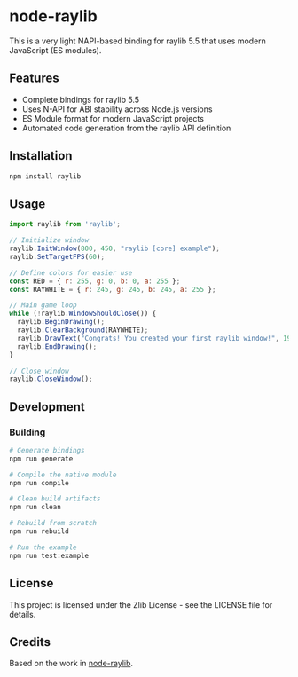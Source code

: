 # node-raylib

This is a very light NAPI-based binding for raylib 5.5 that uses modern JavaScript (ES modules).

## Features

- Complete bindings for raylib 5.5
- Uses N-API for ABI stability across Node.js versions
- ES Module format for modern JavaScript projects
- Automated code generation from the raylib API definition

## Installation

```bash
npm install raylib
```

## Usage

```javascript
import raylib from 'raylib';

// Initialize window
raylib.InitWindow(800, 450, "raylib [core] example");
raylib.SetTargetFPS(60);

// Define colors for easier use
const RED = { r: 255, g: 0, b: 0, a: 255 };
const RAYWHITE = { r: 245, g: 245, b: 245, a: 255 };

// Main game loop
while (!raylib.WindowShouldClose()) {
  raylib.BeginDrawing();
  raylib.ClearBackground(RAYWHITE);
  raylib.DrawText("Congrats! You created your first raylib window!", 190, 200, 20, RED);
  raylib.EndDrawing();
}

// Close window
raylib.CloseWindow();
```

## Development

### Building

```bash
# Generate bindings
npm run generate

# Compile the native module
npm run compile

# Clean build artifacts
npm run clean

# Rebuild from scratch
npm run rebuild

# Run the example
npm run test:example
```

## License

This project is licensed under the Zlib License - see the LICENSE file for details.

## Credits

Based on the work in [node-raylib](https://github.com/RobLoach/node-raylib).
